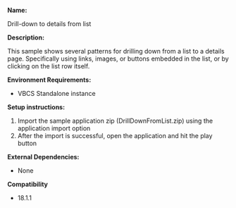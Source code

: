 
**Name:**

Drill-down to details from list

**Description:**

This sample shows several patterns for drilling down from a list to a details page. Specifically using links, images, or buttons embedded in the list, or by clicking on the list row itself. 

**Environment Requirements:**

* VBCS Standalone instance

**Setup instructions:**

1. Import the sample application zip (DrillDownFromList.zip) using the application import option
1. After the import is successful, open the application and hit the play button

**External Dependencies:**

* None

**Compatibility**

* 18.1.1